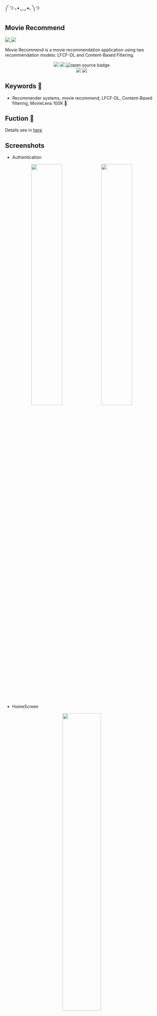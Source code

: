 ༼ つ ｡◕‿‿◕｡ ༽つ

## Movie Recommend

<a href="https://reactnative.dev/">
    <img src = "https://img.shields.io/badge/react_native-%2320232a.svg?style=for-the-badge&logo=react&logoColor=%2361DAFB">
</a>
<a href="https://m2.material.io/design">
    <img src = "https://img.shields.io/badge/figma-%23F24E1E.svg?style=for-the-badge&logo=figma&logoColor=white">
</a>

Movie Recommend is a movie recommendation application using two recommendation models: LFCF-DL and Content-Based Filtering.

<p align="center">
    <img src="https://forthebadge.com/images/badges/built-with-love.svg"/>
    <img src="https://forthebadge.com/images/badges/made-with-javascript.svg"/>
    <img src="https://forthebadge.com/images/badges/open-source.svg" alt="open source badge" />
 <br />
    <img src="https://forthebadge.com/images/badges/for-you.svg"/>
    <img src="https://forthebadge.com/images/badges/built-by-developers.svg"/>
</p>

## Keywords 🐳

- Recommender systems, movie recommend, LFCF-DL, Content-Based filtering, MovieLens 100K 🤖

## Fuction 🦉

Details see in [here](./BaoCao.pdf)

## Screenshots

- Authentication
<p align="center">
    <img src="demo/Login.png" width="45%"/>
    <img src="demo/Sign-up.png" width="45%"/>
</p>

- HomeScreen
<p align="center">
    <img src="demo/Home.png" width="50%"/>
</p>

- Detail Movie
<p align="center">
    <img src="demo/Description.png" width="50%"/>
</p>

- List Movie: Favorite, Watched, Catalogues
<p align="center">
    <img src="demo/Favorite.png" width="30%"/>
    <img src="demo/Watched.png" width="30%"/>
    <img src="demo/Catalogue.png" width="30%"/>
</p>

## Usage guidelines ⚙️

### `1. Init react-native project`

#### Getting Started

> **Note**: Make sure you have completed the [React Native - Environment Setup](https://reactnative.dev/docs/environment-setup) instructions till "Creating a new application" step, before proceeding.

##### Step 1: Start the Metro Server

First, you will need to start **Metro**, the JavaScript _bundler_ that ships _with_ React Native.

To start Metro, run the following command from the _root_ of your React Native project:

```bash
# using npm
npm start

# OR using Yarn
yarn start
```

##### Step 2: Start your Application

Let Metro Bundler run in its _own_ terminal. Open a _new_ terminal from the _root_ of your React Native project. Run the following command to start your _Android_ or _iOS_ app:

###### For Android

```bash
# using npm
npm run android

# OR using Yarn
yarn android
```

###### For iOS

```bash
# using npm
npm run ios

# OR using Yarn
yarn ios
```

If everything is set up _correctly_, you should see your new app running in your _Android Emulator_ or _iOS Simulator_ shortly provided you have set up your emulator/simulator correctly.

This is one way to run your app — you can also run it directly from within Android Studio and Xcode respectively.

##### Step 3: Modifying your App

Now that you have successfully run the app, let's modify it.

1. Open `App.tsx` in your text editor of choice and edit some lines.
2. For **Android**: Press the <kbd>R</kbd> key twice or select **"Reload"** from the **Developer Menu** (<kbd>Ctrl</kbd> + <kbd>M</kbd> (on Window and Linux) or <kbd>Cmd ⌘</kbd> + <kbd>M</kbd> (on macOS)) to see your changes!

   For **iOS**: Hit <kbd>Cmd ⌘</kbd> + <kbd>R</kbd> in your iOS Simulator to reload the app and see your changes!

##### Congratulations! :tada:

You've successfully run and modified your React Native App. :partying_face:

###### Now what?

- If you want to add this new React Native code to an existing application, check out the [Integration guide](https://reactnative.dev/docs/integration-with-existing-apps).
- If you're curious to learn more about React Native, check out the [Introduction to React Native](https://reactnative.dev/docs/getting-started).

#### Troubleshooting

If you can't get this to work, see the [Troubleshooting](https://reactnative.dev/docs/troubleshooting) page.

#### Learn More

To learn more about React Native, take a look at the following resources:

- [React Native Website](https://reactnative.dev) - learn more about React Native.
- [Getting Started](https://reactnative.dev/docs/environment-setup) - an **overview** of React Native and how setup your environment.
- [Learn the Basics](https://reactnative.dev/docs/getting-started) - a **guided tour** of the React Native **basics**.
- [Blog](https://reactnative.dev/blog) - read the latest official React Native **Blog** posts.
- [`@facebook/react-native`](https://github.com/facebook/react-native) - the Open Source; GitHub **repository** for React Native.

### `2. Clone Project`

- Clone with git:

  ```sh
  git clone https://github.com/lionking0105/MovieRecommend.git
  ```

- Install necessary packages:

  ```sh
  # using npm
  npm i
  ```

### `3. Run Project`

#### For Android

```bash
# using npx
npx react-native run-android

# using npm
npm run android

# OR using Yarn
yarn android
```

#### For iOS

```bash
# using npm
npm run ios

# OR using Yarn
yarn ios
```

## Link application to Google Play ✨

https://bit.ly/MovieRecommendUIT
